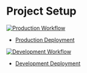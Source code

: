 # Project Setup

[![Production Workflow](https://github.com/tnvrravish/project_4/actions/workflows/prod.yml/badge.svg)](https://github.com/tnvrravish/project_4/actions/workflows/prod.yml)

* [Production Deployment](https://project-4-production.herokuapp.com/)


[![Development Workflow](https://github.com/tnvrravish/project_4/actions/workflows/dev.yml/badge.svg)](https://github.com/tnvrravish/project_4/actions/dev.yml)

* [Development Deployment](https://project-4-development.herokuapp.com/)
